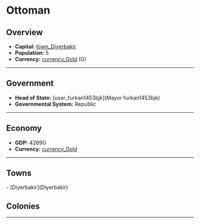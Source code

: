 # <!--NAME-->Ottoman<!--NAME-->

## Overview

- **Capital:** <!--CAPITAL_LINK-->[town_Diyerbakir](Diyerbakir)<!--CAPITAL_LINK-->
- **Population:** <!--POPULATION-->5<!--POPULATION-->
- **Currency:** <!--CURRENCY_LINK-->[currency_Gold](Gold)<!--CURRENCY_LINK--> (<!--CURRENCY_ABV-->G<!--CURRENCY_ABV-->)

---

## Government

- **Head of State:** <!--LEADER_TITLE_LINK-->[user_furkan1453bjk](Mayor furkan1453bjk)<!--LEADER_TITLE_LINK-->
- **Governmental System:** <!--GOVERNMENT-->Republic<!--GOVERNMENT-->

---

## Economy

- **GDP:** <!--GDP-->4269G<!--GDP-->
- **Currency:** <!--CURRENCY_LINK-->[currency_Gold](Gold)<!--CURRENCY_LINK-->

---

## Towns

<!--TOWNS-->- [Diyerbakir](Diyerbakir)<!--TOWNS-->

## Colonies

<!--COLONIES--><!--COLONIES-->

---